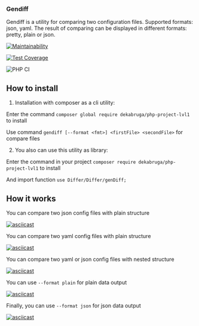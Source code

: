 ### Gendiff
Gendiff is a utility for comparing two configuration files.
Supported formats: json, yaml.
The result of comparing can be displayed in different formats: pretty, plain or json.


[![Maintainability](https://api.codeclimate.com/v1/badges/98ea2f7eb7f6a4613086/maintainability)](https://codeclimate.com/github/rentery/php-project-lvl2/maintainability)

[![Test Coverage](https://api.codeclimate.com/v1/badges/98ea2f7eb7f6a4613086/test_coverage)](https://codeclimate.com/github/rentery/php-project-lvl2/test_coverage)

![PHP CI](https://github.com/rentery/php-project-lvl2/workflows/PHP%20CI/badge.svg)

## How to install
1. Installation with composer as a cli utility:

Enter the command `composer global require dekabruga/php-project-lvl1` to install

Use command `gendiff [--format <fmt>] <firstFile> <secondFile>` for compare files

2. You also can use this utility as library:

Enter the command in your project `composer require dekabruga/php-project-lvl1` to install 

And import function `use Differ/Differ/genDiff;`

## How it works

You can compare two json config files with plain structure

[![asciicast](https://asciinema.org/a/Gg31KUvyUZ3E8QEie5pJcm34o.svg)](https://asciinema.org/a/Gg31KUvyUZ3E8QEie5pJcm34o)

You can compare two yaml config files with plain structure

[![asciicast](https://asciinema.org/a/t1wAlCN93XEDsdnN1l2wg2giy.svg)](https://asciinema.org/a/t1wAlCN93XEDsdnN1l2wg2giy)

You can compare two yaml or json config files with nested structure

[![asciicast](https://asciinema.org/a/oyRa2QjXCJ0hH1sG1pXUWOm4T.svg)](https://asciinema.org/a/oyRa2QjXCJ0hH1sG1pXUWOm4T)

You can use `--format plain` for plain data output

[![asciicast](https://asciinema.org/a/ed8rlz4LWjWohBL01erkgil6E.svg)](https://asciinema.org/a/ed8rlz4LWjWohBL01erkgil6E)

Finally, you can use `--format json` for json data output

[![asciicast](https://asciinema.org/a/poYvlw8btt4GONSHUdhfJ0wQp.svg)](https://asciinema.org/a/poYvlw8btt4GONSHUdhfJ0wQp)